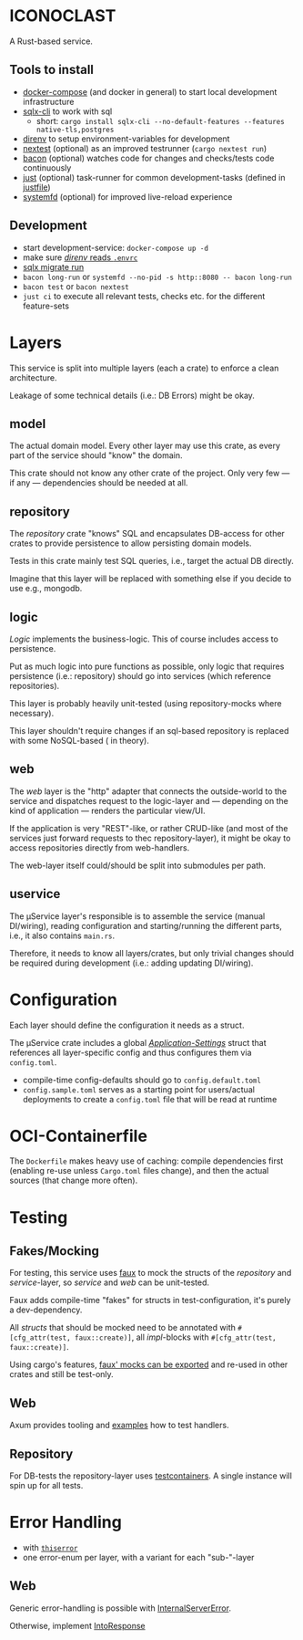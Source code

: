 # ICONOCLAST

A Rust-based service.

## Tools to install

- [docker-compose](https://docs.docker.com/compose/install/) (and docker in general) to start local
  development infrastructure
- [sqlx-cli](https://github.com/launchbadge/sqlx/tree/main/sqlx-cli#sqlx-cli) to work with sql
    - short: `cargo install sqlx-cli --no-default-features --features native-tls,postgres`
- [direnv](https://direnv.net/) to setup environment-variables for development
- [nextest](https://nexte.st/) (optional) as an improved testrunner (`cargo nextest run`)
- [bacon](https://dystroy.org/bacon/) (optional) watches code for changes and checks/tests code
  continuously
- [just](https://just.systems/) (optional) task-runner for common development-tasks (defined
  in [justfile](./justfile))
- [systemfd](https://github.com/mitsuhiko/systemfd) (optional) for improved live-reload experience

## Development

- start development-service: `docker-compose up -d`
- make sure [*direnv* reads `.envrc`](https://direnv.net/)
- [sqlx migrate run](https://github.com/launchbadge/sqlx/tree/main/sqlx-cli#create-and-run-migrations)
- `bacon long-run` or `systemfd --no-pid -s http::8080 -- bacon long-run`
- `bacon test` or `bacon nextest`
- `just ci` to execute all relevant tests, checks etc. for the different feature-sets

# Layers

This service is split into multiple layers (each a crate) to enforce a clean architecture.

Leakage of some technical details (i.e.: DB Errors) might be okay.

## model

The actual domain model. Every other layer may use this crate, as every part of the service should
"know" the domain.

This crate should not know any other crate of the project. Only very few — if any — dependencies
should be needed at all.

## repository

The *repository* crate "knows" SQL and encapsulates DB-access for other crates to provide
persistence to allow persisting domain models.

Tests in this crate mainly test SQL queries, i.e., target the actual DB directly.

Imagine that this layer will be replaced with something else if you decide to use e.g., mongodb.

## logic

*Logic* implements the business-logic. This of course includes access to persistence.

Put as much logic into pure functions as possible, only logic that requires persistence (i.e.:
repository) should go into services (which reference repositories).

This layer is probably heavily unit-tested (using repository-mocks where necessary).

This layer shouldn't require changes if an sql-based repository is replaced with some NoSQL-based (
in theory).

## web

The *web* layer is the "http" adapter that connects the outside-world to the service and dispatches
request to the logic-layer and — depending on the kind of application — renders the particular
view/UI.

If the application is very "REST"-like, or rather CRUD-like (and most of the services just forward
requests to thec repository-layer), it might be okay to access repositories directly from
web-handlers.

The web-layer itself could/should be split into submodules per path.

## uservice

The μService layer's responsible is to assemble the service (manual DI/wiring), reading
configuration and starting/running the different parts, i.e., it also contains `main.rs`.

Therefore, it needs to know all layers/crates, but only trivial changes should be required during
development (i.e.: adding updating DI/wiring).

# Configuration

Each layer should define the configuration it needs as a struct.

The μService crate includes a global [*Application-Settings*](./uservice/src/settings.rs) struct
that references all layer-specific config and thus configures them via `config.toml`.

- compile-time config-defaults should go to `config.default.toml`
- `config.sample.toml` serves as a starting point for users/actual deployments to create a
  `config.toml` file that will be read at runtime

# OCI-Containerfile

The `Dockerfile` makes heavy use of caching: compile dependencies first (enabling re-use unless
`Cargo.toml` files change), and then the actual sources (that change more often).

# Testing

## Fakes/Mocking

For testing, this service uses [faux](https://docs.rs/faux/latest/faux/) to mock the structs of the
*repository* and
*service*-layer, so *service* and *web* can be unit-tested.

Faux adds compile-time "fakes" for structs in test-configuration, it's purely a dev-dependency.

All *structs* that should be mocked need to be annotated with `#[cfg_attr(test, faux::create)]`, all
*impl*-blocks with
`#[cfg_attr(test, faux::create)]`.

Using cargo's
features, [faux\' mocks can be exported](https://nrxus.github.io/faux/guide/exporting-mocks.html)
and re-used in other crates and still be test-only.

## Web

Axum provides tooling
and [examples](https://github.com/tokio-rs/axum/blob/main/examples/testing/src/main.rs) how to test
handlers.

## Repository

For DB-tests the repository-layer
uses [testcontainers](https://docs.rs/testcontainers/latest/testcontainers/index.html). A single
instance will spin up for all tests.

# Error Handling

- with [`thiserror`](https://docs.rs/thiserror/latest/thiserror/)
- one error-enum per layer, with a variant for each "sub-"-layer

## Web

Generic error-handling is possible
with [InternalServerError](https://docs.rs/axum-extra/latest/axum_extra/response/struct.InternalServerError.html).

Otherwise,
implement [IntoResponse](https://github.com/tokio-rs/axum/blob/main/examples/error-handling/src/main.rs#L158-L186)